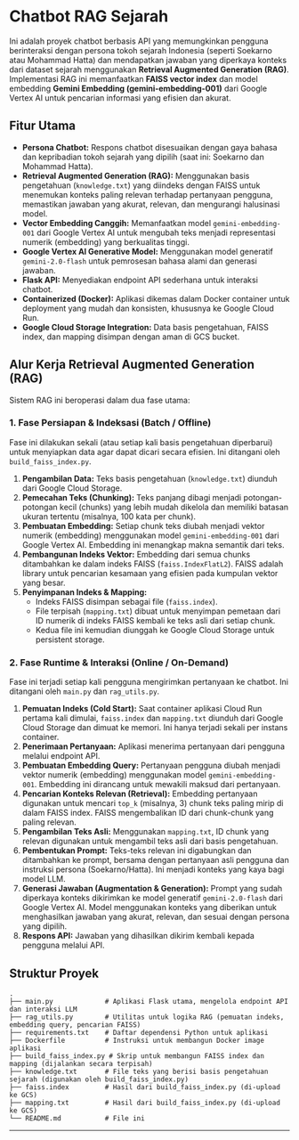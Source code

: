 # Chatbot RAG Sejarah

Ini adalah proyek chatbot berbasis API yang memungkinkan pengguna berinteraksi dengan persona tokoh sejarah Indonesia (seperti Soekarno atau Mohammad Hatta) dan mendapatkan jawaban yang diperkaya konteks dari dataset sejarah menggunakan **Retrieval Augmented Generation (RAG)**. Implementasi RAG ini memanfaatkan **FAISS vector index** dan model embedding **Gemini Embedding (gemini-embedding-001)** dari Google Vertex AI untuk pencarian informasi yang efisien dan akurat.

## Fitur Utama

* **Persona Chatbot:** Respons chatbot disesuaikan dengan gaya bahasa dan kepribadian tokoh sejarah yang dipilih (saat ini: Soekarno dan Mohammad Hatta).
* **Retrieval Augmented Generation (RAG):** Menggunakan basis pengetahuan (`knowledge.txt`) yang diindeks dengan FAISS untuk menemukan konteks paling relevan terhadap pertanyaan pengguna, memastikan jawaban yang akurat, relevan, dan mengurangi halusinasi model.
* **Vector Embedding Canggih:** Memanfaatkan model `gemini-embedding-001` dari Google Vertex AI untuk mengubah teks menjadi representasi numerik (embedding) yang berkualitas tinggi.
* **Google Vertex AI Generative Model:** Menggunakan model generatif `gemini-2.0-flash` untuk pemrosesan bahasa alami dan generasi jawaban.
* **Flask API:** Menyediakan endpoint API sederhana untuk interaksi chatbot.
* **Containerized (Docker):** Aplikasi dikemas dalam Docker container untuk deployment yang mudah dan konsisten, khususnya ke Google Cloud Run.
* **Google Cloud Storage Integration:** Data basis pengetahuan, FAISS index, dan mapping disimpan dengan aman di GCS bucket.

## Alur Kerja Retrieval Augmented Generation (RAG)

Sistem RAG ini beroperasi dalam dua fase utama:

### 1. Fase Persiapan & Indeksasi (Batch / Offline)

Fase ini dilakukan sekali (atau setiap kali basis pengetahuan diperbarui) untuk menyiapkan data agar dapat dicari secara efisien. Ini ditangani oleh `build_faiss_index.py`.

1.  **Pengambilan Data:** Teks basis pengetahuan (`knowledge.txt`) diunduh dari Google Cloud Storage.
2.  **Pemecahan Teks (Chunking):** Teks panjang dibagi menjadi potongan-potongan kecil (chunks) yang lebih mudah dikelola dan memiliki batasan ukuran tertentu (misalnya, 100 kata per chunk).
3.  **Pembuatan Embedding:** Setiap chunk teks diubah menjadi vektor numerik (embedding) menggunakan model `gemini-embedding-001` dari Google Vertex AI. Embedding ini menangkap makna semantik dari teks.
4.  **Pembangunan Indeks Vektor:** Embedding dari semua chunks ditambahkan ke dalam indeks FAISS (`faiss.IndexFlatL2`). FAISS adalah library untuk pencarian kesamaan yang efisien pada kumpulan vektor yang besar.
5.  **Penyimpanan Indeks & Mapping:**
    * Indeks FAISS disimpan sebagai file (`faiss.index`).
    * File terpisah (`mapping.txt`) dibuat untuk menyimpan pemetaan dari ID numerik di indeks FAISS kembali ke teks asli dari setiap chunk.
    * Kedua file ini kemudian diunggah ke Google Cloud Storage untuk persistent storage.

### 2. Fase Runtime & Interaksi (Online / On-Demand)

Fase ini terjadi setiap kali pengguna mengirimkan pertanyaan ke chatbot. Ini ditangani oleh `main.py` dan `rag_utils.py`.

1.  **Pemuatan Indeks (Cold Start):** Saat container aplikasi Cloud Run pertama kali dimulai, `faiss.index` dan `mapping.txt` diunduh dari Google Cloud Storage dan dimuat ke memori. Ini hanya terjadi sekali per instans container.
2.  **Penerimaan Pertanyaan:** Aplikasi menerima pertanyaan dari pengguna melalui endpoint API.
3.  **Pembuatan Embedding Query:** Pertanyaan pengguna diubah menjadi vektor numerik (embedding) menggunakan model `gemini-embedding-001`. Embedding ini dirancang untuk mewakili maksud dari pertanyaan.
4.  **Pencarian Konteks Relevan (Retrieval):** Embedding pertanyaan digunakan untuk mencari `top_k` (misalnya, 3) chunk teks paling mirip di dalam FAISS index. FAISS mengembalikan ID dari chunk-chunk yang paling relevan.
5.  **Pengambilan Teks Asli:** Menggunakan `mapping.txt`, ID chunk yang relevan digunakan untuk mengambil teks asli dari basis pengetahuan.
6.  **Pembentukan Prompt:** Teks-teks relevan ini digabungkan dan ditambahkan ke prompt, bersama dengan pertanyaan asli pengguna dan instruksi persona (Soekarno/Hatta). Ini menjadi konteks yang kaya bagi model LLM.
7.  **Generasi Jawaban (Augmentation & Generation):** Prompt yang sudah diperkaya konteks dikirimkan ke model generatif `gemini-2.0-flash` dari Google Vertex AI. Model menggunakan konteks yang diberikan untuk menghasilkan jawaban yang akurat, relevan, dan sesuai dengan persona yang dipilih.
8.  **Respons API:** Jawaban yang dihasilkan dikirim kembali kepada pengguna melalui API.

## Struktur Proyek

```
.
├── main.py             # Aplikasi Flask utama, mengelola endpoint API dan interaksi LLM
├── rag_utils.py        # Utilitas untuk logika RAG (pemuatan indeks, embedding query, pencarian FAISS)
├── requirements.txt    # Daftar dependensi Python untuk aplikasi
├── Dockerfile          # Instruksi untuk membangun Docker image aplikasi
├── build_faiss_index.py # Skrip untuk membangun FAISS index dan mapping (dijalankan secara terpisah)
├── knowledge.txt       # File teks yang berisi basis pengetahuan sejarah (digunakan oleh build_faiss_index.py)
├── faiss.index         # Hasil dari build_faiss_index.py (di-upload ke GCS)
├── mapping.txt         # Hasil dari build_faiss_index.py (di-upload ke GCS)
└── README.md           # File ini
```

---